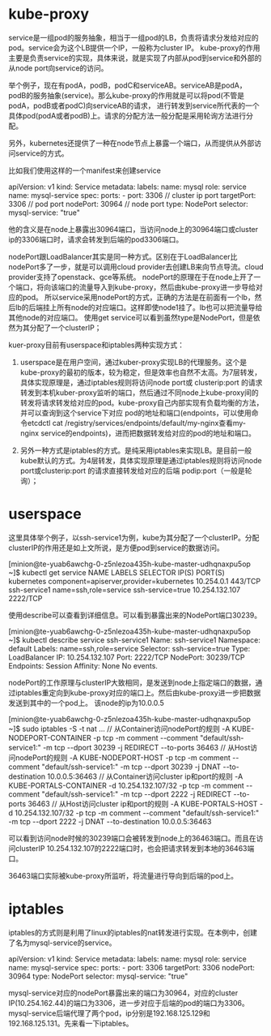 # kube-proxy

service是一组pod的服务抽象，相当于一组pod的LB，负责将请求分发给对应的pod。service会为这个LB提供一个IP，一般称为cluster IP。
kube-proxy的作用主要是负责service的实现，具体来说，就是实现了内部从pod到service和外部的从node port向service的访问。

举个例子，现在有podA，podB，podC和serviceAB。serviceAB是podA，podB的服务抽象(service)。那么kube-proxy的作用就是可以将pod(不管是podA，podB或者podC)向serviceAB的请求，
进行转发到service所代表的一个具体pod(podA或者podB)上。请求的分配方法一般分配是采用轮询方法进行分配。

另外，kubernetes还提供了一种在node节点上暴露一个端口，从而提供从外部访问service的方式。

比如我们使用这样的一个manifest来创建service

apiVersion: v1
kind: Service
metadata:
  labels:
    name: mysql
    role: service
  name: mysql-service
spec:
  ports:
    - port: 3306  // cluster ip port
      targetPort: 3306 // pod port
      nodePort: 30964 // node port
  type: NodePort
  selector:
    mysql-service: "true"

他的含义是在node上暴露出30964端口，当访问node上的30964端口或cluster ip的3306端口时，请求会转发到后端的pod3306端口。

nodePort跟LoadBalancer其实是同一种方式。区别在于LoadBalancer比nodePort多了一步，就是可以调用cloud provider去创建LB来向节点导流。cloud provider支持了openstack、gce等系统。
nodePort的原理在于在node上开了一个端口，将向该端口的流量导入到kube-proxy，然后由kube-proxy进一步导给对应的pod。
所以service采用nodePort的方式，正确的方法是在前面有一个lb，然后lb的后端挂上所有node的对应端口。这样即使node1挂了。lb也可以把流量导给其他node的对应端口。
使用get service可以看到虽然type是NodePort，但是依然为其分配了一个clusterIP；

kuer-proxy目前有userspace和iptables两种实现方式：

1. userspace是在用户空间，通过kuber-proxy实现LB的代理服务。这个是kube-proxy的最初的版本，较为稳定，但是效率也自然不太高。为7层转发，具体实现原理是，通过iptables规则将访问node port或
clusterip:port 的请求转发到本机kuber-proxy监听的端口，然后通过不同node上kube-proxy间的转发将请求转发给对应的pod。kube-proxy自己内部实现有负载均衡的方法，并可以查询到这个service下对应
pod的地址和端口(endpoints，可以使用命令etcdctl cat /registry/services/endpoints/default/my-nginx查看my-nginx service的endpoints)，进而把数据转发给对应的pod的地址和端口。

2. 另外一种方式是iptables的方式。是纯采用iptables来实现LB。是目前一般kube默认的方式。为4层转发，具体实现原理是通过iptables规则将访问node port或clusterip:port 的请求直接转发给对应的后端
podip:port（一般是轮询）；

# userspace

这里具体举个例子，以ssh-service1为例，kube为其分配了一个clusterIP。分配clusterIP的作用还是如上文所说，是方便pod到service的数据访问。

[minion@te-yuab6awchg-0-z5nlezoa435h-kube-master-udhqnaxpu5op ~]$ kubectl get service
NAME             LABELS                                    SELECTOR              IP(S)            PORT(S)
kubernetes       component=apiserver,provider=kubernetes   <none>                10.254.0.1       443/TCP
ssh-service1     name=ssh,role=service                     ssh-service=true      10.254.132.107   2222/TCP

使用describe可以查看到详细信息。可以看到暴露出来的NodePort端口30239。

[minion@te-yuab6awchg-0-z5nlezoa435h-kube-master-udhqnaxpu5op ~]$ kubectl describe service ssh-service1 
Name:           ssh-service1
Namespace:      default
Labels:         name=ssh,role=service
Selector:       ssh-service=true
Type:           LoadBalancer
IP:         10.254.132.107
Port:           <unnamed>   2222/TCP
NodePort:       <unnamed>   30239/TCP
Endpoints:      <none>
Session Affinity:   None
No events.

nodePort的工作原理与clusterIP大致相同，是发送到node上指定端口的数据，通过iptables重定向到kube-proxy对应的端口上。然后由kube-proxy进一步把数据发送到其中的一个pod上。
该node的ip为10.0.0.5

[minion@te-yuab6awchg-0-z5nlezoa435h-kube-master-udhqnaxpu5op ~]$ sudo iptables -S -t nat
...
// 从Container访问nodePort的规则
-A KUBE-NODEPORT-CONTAINER -p tcp -m comment --comment "default/ssh-service1:" -m tcp --dport 30239 -j REDIRECT --to-ports 36463
// 从Host访问nodePort的规则
-A KUBE-NODEPORT-HOST -p tcp -m comment --comment "default/ssh-service1:" -m tcp --dport 30239 -j DNAT --to-destination 10.0.0.5:36463
// 从Container访问cluster ip和port的规则
-A KUBE-PORTALS-CONTAINER -d 10.254.132.107/32 -p tcp -m comment --comment "default/ssh-service1:" -m tcp --dport 2222 -j REDIRECT --to-ports 36463
// 从Host访问cluster ip和port的规则
-A KUBE-PORTALS-HOST -d 10.254.132.107/32 -p tcp -m comment --comment "default/ssh-service1:" -m tcp --dport 2222 -j DNAT --to-destination 10.0.0.5:36463

可以看到访问node时候的30239端口会被转发到node上的36463端口。而且在访问clusterIP 10.254.132.107的2222端口时，也会把请求转发到本地的36463端口。

36463端口实际被kube-proxy所监听，将流量进行导向到后端的pod上。

# iptables
iptables的方式则是利用了linux的iptables的nat转发进行实现。在本例中，创建了名为mysql-service的service。

apiVersion: v1
kind: Service
metadata:
  labels:
    name: mysql
    role: service
  name: mysql-service
spec:
  ports:
    - port: 3306
      targetPort: 3306
      nodePort: 30964
  type: NodePort
  selector:
    mysql-service: "true"

mysql-service对应的nodePort暴露出来的端口为30964，对应的cluster IP(10.254.162.44)的端口为3306，进一步对应于后端的pod的端口为3306。
mysql-service后端代理了两个pod，ip分别是192.168.125.129和192.168.125.131。先来看一下iptables。